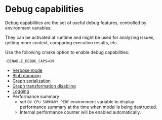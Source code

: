 # Debug capabilities
Debug capabilities are the set of useful debug features, controlled by environment variables.

They can be activated at runtime and might be used for analyzing issues, getting more context, comparing execution results, etc.

Use the following cmake option to enable debug capabilities:

`-DENABLE_DEBUG_CAPS=ON`

* [Verbose mode](verbose.md)
* [Blob dumping](blob_dumping.md)
* [Graph serialization](graph_serialization.md)
* [Graph transformation disabling](feature_disabling.md#graph-transformations)
* [Logging](logging.md)
* Performance summary
    * set `OV_CPU_SUMMARY_PERF` environment variable to display performance summary at the time when model is being destructed.
    * Internal performance counter will be enabled automatically. 

